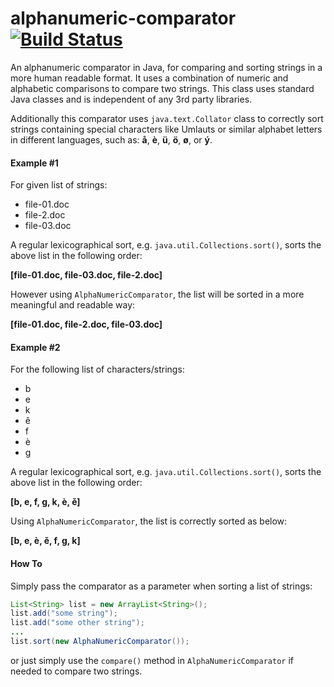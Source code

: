 # alphanumeric-comparator [![Build Status](https://travis-ci.org/farbodsafaei/alphanumeric-comparator.svg?branch=master)](https://travis-ci.org/farbodsafaei/alphanumeric-comparator)

An alphanumeric comparator in Java, for comparing and sorting strings in a more human readable format. It uses a combination of numeric and alphabetic comparisons to compare two strings. This class uses standard Java classes and is independent of any 3rd party libraries.

Additionally this comparator uses ```java.text.Collator``` class to correctly sort strings containing special characters like Umlauts or similar alphabet letters in different languages, such as: **å**, **è**, **ü**, **ö**, **ø**, or **ý**.

#### Example #1
For given list of strings:
- file-01.doc
- file-2.doc
- file-03.doc

A regular lexicographical sort, e.g. ```java.util.Collections.sort()```, sorts the above list in the following order:

**[file-01.doc, file-03.doc, file-2.doc]**

However using ```AlphaNumericComparator```, the list will be sorted in a more meaningful and readable way:

**[file-01.doc, file-2.doc, file-03.doc]**

#### Example #2
For the following list of characters/strings: 
 * b
 * e
 * k
 * ě
 * f
 * è
 * g

A regular lexicographical sort, e.g. ```java.util.Collections.sort()```, sorts the above list in the following order:

**[b, e, f, g, k, è, ě]**

Using ```AlphaNumericComparator```, the list is correctly sorted as below:

**[b, e, è, ě, f, g, k]**

#### How To

Simply pass the comparator as a parameter when sorting a list of strings:
```java
List<String> list = new ArrayList<String>();
list.add("some string");
list.add("some other string");
...
list.sort(new AlphaNumericComparator());
```
or just simply use the ```compare()``` method in ```AlphaNumericComparator``` if needed to compare two strings.
 
